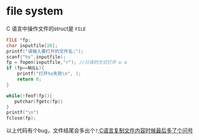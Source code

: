 # file system

C 语言中操作文件的struct是 `FILE`

```c
FILE *fp;
char inputfile[20];
printf("请输入要打开的文件名:");
scanf("%s",inputfile);
fp = fopen(inputfile,"r"); //只读的方式打开 w a 
if (fp==NULL){
	printf("打开%s失败\n", );
	return 0;
}

while(!feof(fp)){
   putchar(fgetc(fp))
}
printf("\n")
fclose(fp);
```

以上代码有个bug，文件结尾会多出个`?`,[C语言复制文件内容时候最后多了个问号](https://zhidao.baidu.com/question/456304478.html)


